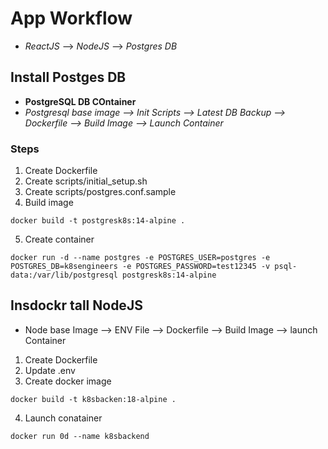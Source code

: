 # App Workflow

- *ReactJS* --> *NodeJS* --> *Postgres DB*

## Install Postges DB

- **PostgreSQL DB COntainer**
- *Postgresql base image --> Init Scripts --> Latest DB Backup --> Dockerfile --> Build Image --> Launch Container*

### Steps
1. Create Dockerfile
2. Create scripts/initial_setup.sh
3. Create scripts/postgres.conf.sample
4. Build image
```
docker build -t postgresk8s:14-alpine .
```
5. Create container
```
docker run -d --name postgres -e POSTGRES_USER=postgres -e POSTGRES_DB=k8sengineers -e POSTGRES_PASSWORD=test12345 -v psql-data:/var/lib/postgresql postgresk8s:14-alpine
```

## Insdockr tall NodeJS
- Node base Image --> ENV File --> Dockerfile --> Build Image --> launch Container

1. Create Dockerfile
2. Update .env
3. Create docker image
```
docker build -t k8sbacken:18-alpine .
```
4. Launch conatainer
```
docker run 0d --name k8sbackend 
```

